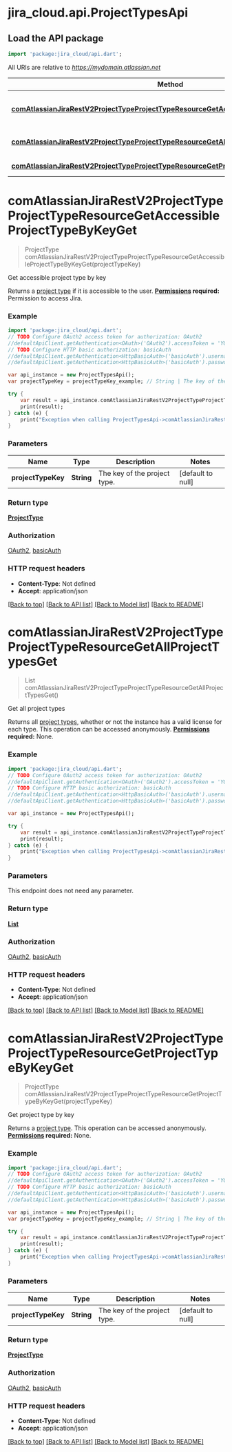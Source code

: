 # jira_cloud.api.ProjectTypesApi

## Load the API package
```dart
import 'package:jira_cloud/api.dart';
```

All URIs are relative to *https://mydomain.atlassian.net*

Method | HTTP request | Description
------------- | ------------- | -------------
[**comAtlassianJiraRestV2ProjectTypeProjectTypeResourceGetAccessibleProjectTypeByKeyGet**](ProjectTypesApi.md#comAtlassianJiraRestV2ProjectTypeProjectTypeResourceGetAccessibleProjectTypeByKeyGet) | **get** /rest/api/3/project/type/{projectTypeKey}/accessible | Get accessible project type by key
[**comAtlassianJiraRestV2ProjectTypeProjectTypeResourceGetAllProjectTypesGet**](ProjectTypesApi.md#comAtlassianJiraRestV2ProjectTypeProjectTypeResourceGetAllProjectTypesGet) | **get** /rest/api/3/project/type | Get all project types
[**comAtlassianJiraRestV2ProjectTypeProjectTypeResourceGetProjectTypeByKeyGet**](ProjectTypesApi.md#comAtlassianJiraRestV2ProjectTypeProjectTypeResourceGetProjectTypeByKeyGet) | **get** /rest/api/3/project/type/{projectTypeKey} | Get project type by key


# **comAtlassianJiraRestV2ProjectTypeProjectTypeResourceGetAccessibleProjectTypeByKeyGet**
> ProjectType comAtlassianJiraRestV2ProjectTypeProjectTypeResourceGetAccessibleProjectTypeByKeyGet(projectTypeKey)

Get accessible project type by key

Returns a [project type](https://confluence.atlassian.com/x/Var1Nw) if it is accessible to the user.  **[Permissions](#permissions) required:** Permission to access Jira.

### Example 
```dart
import 'package:jira_cloud/api.dart';
// TODO Configure OAuth2 access token for authorization: OAuth2
//defaultApiClient.getAuthentication<OAuth>('OAuth2').accessToken = 'YOUR_ACCESS_TOKEN';
// TODO Configure HTTP basic authorization: basicAuth
//defaultApiClient.getAuthentication<HttpBasicAuth>('basicAuth').username = 'YOUR_USERNAME'
//defaultApiClient.getAuthentication<HttpBasicAuth>('basicAuth').password = 'YOUR_PASSWORD';

var api_instance = new ProjectTypesApi();
var projectTypeKey = projectTypeKey_example; // String | The key of the project type.

try { 
    var result = api_instance.comAtlassianJiraRestV2ProjectTypeProjectTypeResourceGetAccessibleProjectTypeByKeyGet(projectTypeKey);
    print(result);
} catch (e) {
    print("Exception when calling ProjectTypesApi->comAtlassianJiraRestV2ProjectTypeProjectTypeResourceGetAccessibleProjectTypeByKeyGet: $e\n");
}
```

### Parameters

Name | Type | Description  | Notes
------------- | ------------- | ------------- | -------------
 **projectTypeKey** | **String**| The key of the project type. | [default to null]

### Return type

[**ProjectType**](ProjectType.md)

### Authorization

[OAuth2](../README.md#OAuth2), [basicAuth](../README.md#basicAuth)

### HTTP request headers

 - **Content-Type**: Not defined
 - **Accept**: application/json

[[Back to top]](#) [[Back to API list]](../README.md#documentation-for-api-endpoints) [[Back to Model list]](../README.md#documentation-for-models) [[Back to README]](../README.md)

# **comAtlassianJiraRestV2ProjectTypeProjectTypeResourceGetAllProjectTypesGet**
> List<ProjectType> comAtlassianJiraRestV2ProjectTypeProjectTypeResourceGetAllProjectTypesGet()

Get all project types

Returns all [project types](https://confluence.atlassian.com/x/Var1Nw), whether or not the instance has a valid license for each type.  This operation can be accessed anonymously.  **[Permissions](#permissions) required:** None.

### Example 
```dart
import 'package:jira_cloud/api.dart';
// TODO Configure OAuth2 access token for authorization: OAuth2
//defaultApiClient.getAuthentication<OAuth>('OAuth2').accessToken = 'YOUR_ACCESS_TOKEN';
// TODO Configure HTTP basic authorization: basicAuth
//defaultApiClient.getAuthentication<HttpBasicAuth>('basicAuth').username = 'YOUR_USERNAME'
//defaultApiClient.getAuthentication<HttpBasicAuth>('basicAuth').password = 'YOUR_PASSWORD';

var api_instance = new ProjectTypesApi();

try { 
    var result = api_instance.comAtlassianJiraRestV2ProjectTypeProjectTypeResourceGetAllProjectTypesGet();
    print(result);
} catch (e) {
    print("Exception when calling ProjectTypesApi->comAtlassianJiraRestV2ProjectTypeProjectTypeResourceGetAllProjectTypesGet: $e\n");
}
```

### Parameters
This endpoint does not need any parameter.

### Return type

[**List<ProjectType>**](ProjectType.md)

### Authorization

[OAuth2](../README.md#OAuth2), [basicAuth](../README.md#basicAuth)

### HTTP request headers

 - **Content-Type**: Not defined
 - **Accept**: application/json

[[Back to top]](#) [[Back to API list]](../README.md#documentation-for-api-endpoints) [[Back to Model list]](../README.md#documentation-for-models) [[Back to README]](../README.md)

# **comAtlassianJiraRestV2ProjectTypeProjectTypeResourceGetProjectTypeByKeyGet**
> ProjectType comAtlassianJiraRestV2ProjectTypeProjectTypeResourceGetProjectTypeByKeyGet(projectTypeKey)

Get project type by key

Returns a [project type](https://confluence.atlassian.com/x/Var1Nw).  This operation can be accessed anonymously.  **[Permissions](#permissions) required:** None.

### Example 
```dart
import 'package:jira_cloud/api.dart';
// TODO Configure OAuth2 access token for authorization: OAuth2
//defaultApiClient.getAuthentication<OAuth>('OAuth2').accessToken = 'YOUR_ACCESS_TOKEN';
// TODO Configure HTTP basic authorization: basicAuth
//defaultApiClient.getAuthentication<HttpBasicAuth>('basicAuth').username = 'YOUR_USERNAME'
//defaultApiClient.getAuthentication<HttpBasicAuth>('basicAuth').password = 'YOUR_PASSWORD';

var api_instance = new ProjectTypesApi();
var projectTypeKey = projectTypeKey_example; // String | The key of the project type.

try { 
    var result = api_instance.comAtlassianJiraRestV2ProjectTypeProjectTypeResourceGetProjectTypeByKeyGet(projectTypeKey);
    print(result);
} catch (e) {
    print("Exception when calling ProjectTypesApi->comAtlassianJiraRestV2ProjectTypeProjectTypeResourceGetProjectTypeByKeyGet: $e\n");
}
```

### Parameters

Name | Type | Description  | Notes
------------- | ------------- | ------------- | -------------
 **projectTypeKey** | **String**| The key of the project type. | [default to null]

### Return type

[**ProjectType**](ProjectType.md)

### Authorization

[OAuth2](../README.md#OAuth2), [basicAuth](../README.md#basicAuth)

### HTTP request headers

 - **Content-Type**: Not defined
 - **Accept**: application/json

[[Back to top]](#) [[Back to API list]](../README.md#documentation-for-api-endpoints) [[Back to Model list]](../README.md#documentation-for-models) [[Back to README]](../README.md)

